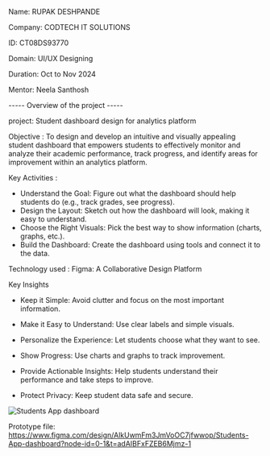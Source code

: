Name: RUPAK DESHPANDE 

Company: CODTECH IT SOLUTIONS 

ID: CT08DS93770 

Domain: UI/UX Designing 

Duration: Oct to Nov 2024 

Mentor: Neela Santhosh 


----- Overview of the project -----


project: Student dashboard design for analytics platform

Objective :
To design and develop an intuitive and visually appealing student dashboard that empowers students to effectively monitor and analyze their academic performance, track progress, and identify areas for improvement within an analytics platform.

Key Activities :

* Understand the Goal: Figure out what the dashboard should help students do (e.g., track grades, see progress).
* Design the Layout: Sketch out how the dashboard will look, making it easy to understand.
* Choose the Right Visuals: Pick the best way to show information (charts, graphs, etc.).
* Build the Dashboard: Create the dashboard using tools and connect it to the data.

Technology used : Figma: A Collaborative Design Platform

Key Insights

* Keep it Simple: Avoid clutter and focus on the most important information.

* Make it Easy to Understand: Use clear labels and simple visuals.

* Personalize the Experience: Let students choose what they want to see.

* Show Progress: Use charts and graphs to track improvement.

* Provide Actionable Insights: Help students understand their performance and take steps to improve.

* Protect Privacy: Keep student data safe and secure.

![Students App dashboard](https://github.com/user-attachments/assets/091eb1a8-5445-4d96-93c4-4b72c91d1e06)

Prototype file: https://www.figma.com/design/AlkUwmFm3JmVoOC7jfwwop/Students-App-dashboard?node-id=0-1&t=adAIBFxFZEB6Mjmz-1


